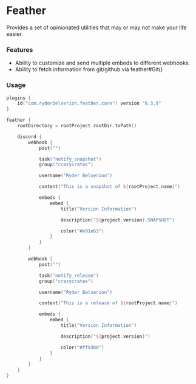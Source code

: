 # Feather
Provides a set of opinionated utilities that may or may not make your life easier.

### Features
- Ability to customize and send multiple embeds to different webhooks.
- Ability to fetch information from git/github via feather#Git()

### Usage
```kotlin
plugins {
    id("com.ryderbelserion.feather.core") version "0.3.0"
}

feather {
    rootDirectory = rootProject.rootDir.toPath()

    discord {
        webhook {
            post("")

            task("notify_snapshot")
            group("crazycrates")

            username("Ryder Belserion")

            content("This is a snapshot of ${rootProject.name}")

            embeds {
                embed {
                    title("Version Information")

                    description("${project.version}-SNAPSHOT")

                    color("#e91e63")
                }
            }
        }

        webhook {
            post("")

            task("notify_release")
            group("crazycrates")

            username("Ryder Belserion")

            content("This is a release of ${rootProject.name}")

            embeds {
                embed {
                    title("Version Information")

                    description("${project.version}")

                    color("#ff9300")
                }
            }
        }
    }
}
```